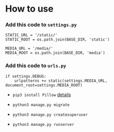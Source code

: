 # How to use

  

### Add this code to `settings.py` 
```
STATIC_URL = '/static/'
STATIC_ROOT = os.path.join(BASE_DIR, 'static')

MEDIA_URL = '/media/'
MEDIA_ROOT = os.path.join(BASE_DIR, 'media')

```

### Add this code to `urls.py`
```
if settings.DEBUG:
	urlpatterns += static(settings.MEDIA_URL, document_root=settings.MEDIA_ROOT)
```
  
  

-  `pip3 install Pillow`  [details](https://pypi.org/project/Pillow/)

-  `python3 manage.py migrate`

-  `python3 manage.py createsuperuser`

-  `python3 manage.py runserver`